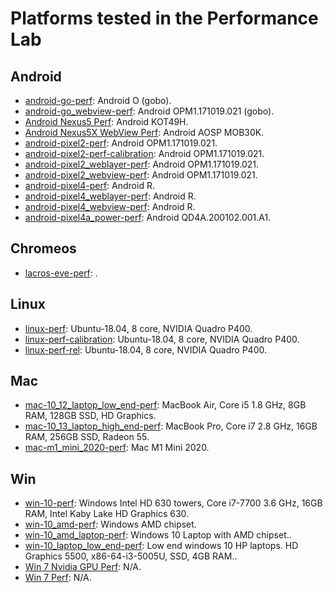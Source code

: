 
[comment]: # (AUTOGENERATED FILE DO NOT EDIT)
[comment]: # (See //tools/perf/generate_perf_data to make changes)

# Platforms tested in the Performance Lab

## Android

 * [android-go-perf](https://ci.chromium.org/p/chrome/builders/ci/android-go-perf): Android O (gobo).
 * [android-go_webview-perf](https://ci.chromium.org/p/chrome/builders/ci/android-go_webview-perf): Android OPM1.171019.021 (gobo).
 * [Android Nexus5 Perf](https://ci.chromium.org/p/chrome/builders/ci/Android%20Nexus5%20Perf): Android KOT49H.
 * [Android Nexus5X WebView Perf](https://ci.chromium.org/p/chrome/builders/ci/Android%20Nexus5X%20WebView%20Perf): Android AOSP MOB30K.
 * [android-pixel2-perf](https://ci.chromium.org/p/chrome/builders/ci/android-pixel2-perf): Android OPM1.171019.021.
 * [android-pixel2-perf-calibration](https://ci.chromium.org/p/chrome/builders/ci/android-pixel2-perf-calibration): Android OPM1.171019.021.
 * [android-pixel2_weblayer-perf](https://ci.chromium.org/p/chrome/builders/ci/android-pixel2_weblayer-perf): Android OPM1.171019.021.
 * [android-pixel2_webview-perf](https://ci.chromium.org/p/chrome/builders/ci/android-pixel2_webview-perf): Android OPM1.171019.021.
 * [android-pixel4-perf](https://ci.chromium.org/p/chrome/builders/ci/android-pixel4-perf): Android R.
 * [android-pixel4_weblayer-perf](https://ci.chromium.org/p/chrome/builders/ci/android-pixel4_weblayer-perf): Android R.
 * [android-pixel4_webview-perf](https://ci.chromium.org/p/chrome/builders/ci/android-pixel4_webview-perf): Android R.
 * [android-pixel4a_power-perf](https://ci.chromium.org/p/chrome/builders/ci/android-pixel4a_power-perf): Android QD4A.200102.001.A1.

## Chromeos

 * [lacros-eve-perf](https://ci.chromium.org/p/chrome/builders/ci/lacros-eve-perf): .

## Linux

 * [linux-perf](https://ci.chromium.org/p/chrome/builders/ci/linux-perf): Ubuntu-18.04, 8 core, NVIDIA Quadro P400.
 * [linux-perf-calibration](https://ci.chromium.org/p/chrome/builders/ci/linux-perf-calibration): Ubuntu-18.04, 8 core, NVIDIA Quadro P400.
 * [linux-perf-rel](https://ci.chromium.org/p/chrome/builders/ci/linux-perf-rel): Ubuntu-18.04, 8 core, NVIDIA Quadro P400.

## Mac

 * [mac-10_12_laptop_low_end-perf](https://ci.chromium.org/p/chrome/builders/ci/mac-10_12_laptop_low_end-perf): MacBook Air, Core i5 1.8 GHz, 8GB RAM, 128GB SSD, HD Graphics.
 * [mac-10_13_laptop_high_end-perf](https://ci.chromium.org/p/chrome/builders/ci/mac-10_13_laptop_high_end-perf): MacBook Pro, Core i7 2.8 GHz, 16GB RAM, 256GB SSD, Radeon 55.
 * [mac-m1_mini_2020-perf](https://ci.chromium.org/p/chrome/builders/ci/mac-m1_mini_2020-perf): Mac M1 Mini 2020.

## Win

 * [win-10-perf](https://ci.chromium.org/p/chrome/builders/ci/win-10-perf): Windows Intel HD 630 towers, Core i7-7700 3.6 GHz, 16GB RAM, Intel Kaby Lake HD Graphics 630.
 * [win-10_amd-perf](https://ci.chromium.org/p/chrome/builders/ci/win-10_amd-perf): Windows AMD chipset.
 * [win-10_amd_laptop-perf](https://ci.chromium.org/p/chrome/builders/ci/win-10_amd_laptop-perf): Windows 10 Laptop with AMD chipset..
 * [win-10_laptop_low_end-perf](https://ci.chromium.org/p/chrome/builders/ci/win-10_laptop_low_end-perf): Low end windows 10 HP laptops. HD Graphics 5500, x86-64-i3-5005U, SSD, 4GB RAM..
 * [Win 7 Nvidia GPU Perf](https://ci.chromium.org/p/chrome/builders/ci/Win%207%20Nvidia%20GPU%20Perf): N/A.
 * [Win 7 Perf](https://ci.chromium.org/p/chrome/builders/ci/Win%207%20Perf): N/A.

